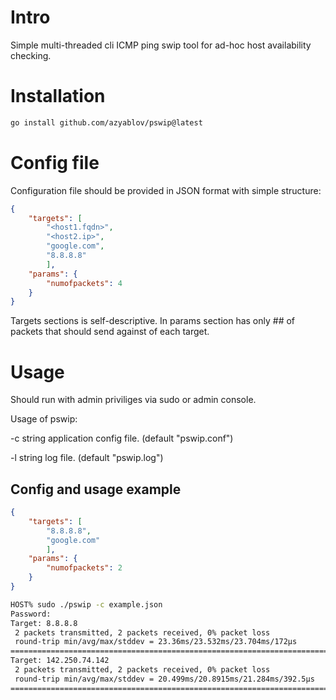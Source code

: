 # Intro

Simple multi-threaded cli ICMP ping swip tool for ad-hoc host availability checking.

# Installation 

```sh
go install github.com/azyablov/pswip@latest
```

# Config file

Configuration file should be provided in JSON format with simple structure:

```json
{
    "targets": [
        "<host1.fqdn>",
        "<host2.ip>",
        "google.com",
        "8.8.8.8"
        ],
    "params": {
        "numofpackets": 4
    }
}
```
Targets sections is self-descriptive.
In params section has only ## of packets that should send against of each target.


# Usage
Should run with admin priviliges via sudo or admin console.

Usage of pswip:
  
  -c string
        application config file. (default "pswip.conf")
  
  -l string
        log file. (default "pswip.log")

## Config and usage example 

```json
{
    "targets": [
        "8.8.8.8",
        "google.com"
        ],
    "params": {
        "numofpackets": 2
    }
}
```

```sh
HOST% sudo ./pswip -c example.json
Password:
Target: 8.8.8.8
 2 packets transmitted, 2 packets received, 0% packet loss
 round-trip min/avg/max/stddev = 23.36ms/23.532ms/23.704ms/172µs
================================================================================
Target: 142.250.74.142
 2 packets transmitted, 2 packets received, 0% packet loss
 round-trip min/avg/max/stddev = 20.499ms/20.8915ms/21.284ms/392.5µs
================================================================================
```

